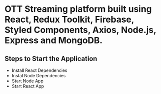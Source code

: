 # OTT Streaming platform built using React, Redux Toolkit, Firebase, Styled Components, Axios, Node.js, Express and MongoDB.

## Steps to Start the Application

+ Install React Dependencies
+ Instal Node Dependencies
+ Start Node App
+ Start React App

